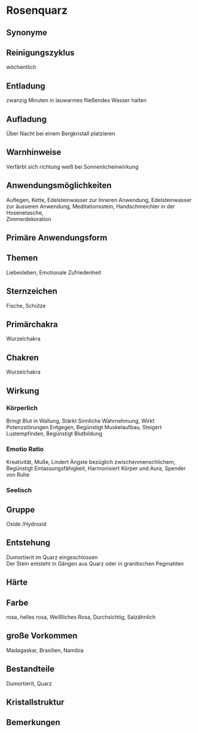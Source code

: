# Rosenquarz
## Synonyme

## Reinigungszyklus    
wöchentlich

## Entladung    
zwanzig Minuten in lauwarmes fließendes Wasser halten

## Aufladung    
Über Nacht bei einem Bergkristall platzieren

## Warnhinweise    
Verfärbt sich richtung weiß bei Sonnenlicheinwirkung

## Anwendungsmöglichkeiten    
Auflegen, Kette, Edelsteinwasser zur Inneren Anwendung, Edelsteinwasser zur äusseren Anwendung, Meditationsstein, Handschmeichler in der Hosenetasche,  
Zimmerdekoration

## Primäre Anwendungsform

## Themen    
Liebesleben, Emotionale Zufriedenheit

## Sternzeichen    
Fische, Schütze

## Primärchakra    
Wurzelchakra

## Chakren    
Wurzelchakra

## Wirkung
### Körperlich
Bringt Blut in Wallung, Stärkt Sinnliche Wahrnehmung, Wirkt Potenzstörungen Entgegen, Begünstigt Muskelaufbau, Steigert Lustempfinden, Begünstigt Blutbildung

### Emotio Ratio
Kreativität, Muße, Lindert Ängste bezüglich zwischenmenschlichem, Begünstigt Einlassungsfähigkeit, Harmonisiert Körper und Aura, Spender von Ruhe
### Seelisch

## Gruppe    
Oxide /Hydroxid

## Entstehung    
Dumortierit im Quarz eingeschlossen  
Der Stein entsteht in Gängen aus Quarz oder in granitischen Pegmatiten

## Härte 

## Farbe    
rosa, helles rosa, Weißliches Rosa, Durchsichtig, Salzähnlich

## große Vorkommen    
Madagaskar, Brasilien, Namibia

## Bestandteile
Dumortierit, Quarz

## Kristallstruktur

## Bemerkungen